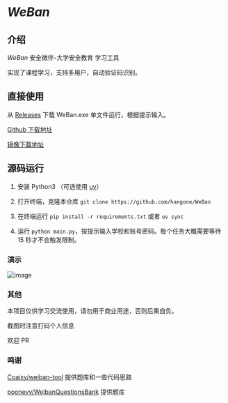 # *WeBan*

## 介绍

*WeBan* 安全微伴-大学安全教育 学习工具

实现了课程学习，支持多用户，自动验证码识别。

## 直接使用

从 [Releases](https://github.com/hangone/WeBan/releases) 下载 WeBan.exe 单文件运行，根据提示输入。

[Github 下载地址](https://github.com/hangone/WeBan/releases/latest/download/WeBan.exe)

[镜像下载地址](https://ghfast.top/https://github.com/hangone/WeBan/releases/latest/download/WeBan.exe)

## 源码运行

1. 安装 Python3 （可选使用 [uv](https://github.com/astral-sh/uv)）

2. 打开终端，克隆本仓库 `git clone https://github.com/hangone/WeBan`

3. 在终端运行 `pip install -r requirements.txt` 或者 `uv sync`

4. 运行 `python main.py`，按提示输入学校和账号密码。每个任务大概需要等待 15 秒才不会触发限制。

### 演示

![image](image.png)

### 其他

本项目仅供学习交流使用，请勿用于商业用途，否则后果自负。

截图时注意打码个人信息

欢迎 PR

### 鸣谢

[Coaixy/weiban-tool](https://github.com/Coaixy/weiban-tool) 提供题库和一些代码思路

[pooneyy/WeibanQuestionsBank](https://github.com/pooneyy/WeibanQuestionsBank) 提供题库